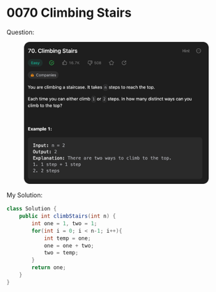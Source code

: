 # 0070 Climbing Stairs

Question:

<figure><img src="../.gitbook/assets/image.png" alt=""><figcaption></figcaption></figure>



My Solution:

```java
class Solution {
    public int climbStairs(int n) {
        int one = 1, two = 1;
        for(int i = 0; i < n-1; i++){
            int temp = one;
            one = one + two;
            two = temp;
        }
        return one;
    }
}
```
